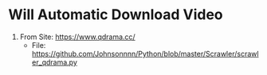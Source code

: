 # Will Automatic Download Video
1. From Site: https://www.qdrama.cc/
   + File: https://github.com/Johnsonnnn/Python/blob/master/Scrawler/scrawler_qdrama.py

